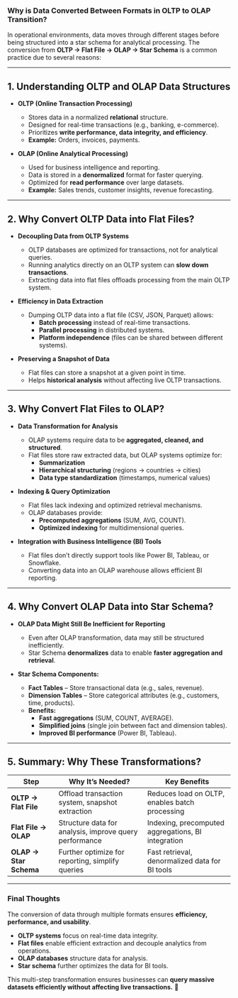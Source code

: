 ### **Why is Data Converted Between Formats in OLTP to OLAP Transition?**
In operational environments, data moves through different stages before being structured into a star schema for analytical processing. The conversion from **OLTP → Flat File → OLAP → Star Schema** is a common practice due to several reasons:

---

## **1. Understanding OLTP and OLAP Data Structures**
- **OLTP (Online Transaction Processing)**  
  - Stores data in a normalized **relational** structure.
  - Designed for real-time transactions (e.g., banking, e-commerce).
  - Prioritizes **write performance, data integrity, and efficiency**.
  - **Example:** Orders, invoices, payments.

- **OLAP (Online Analytical Processing)**  
  - Used for business intelligence and reporting.
  - Data is stored in a **denormalized** format for faster querying.
  - Optimized for **read performance** over large datasets.
  - **Example:** Sales trends, customer insights, revenue forecasting.

---

## **2. Why Convert OLTP Data into Flat Files?**
- **Decoupling Data from OLTP Systems**
  - OLTP databases are optimized for transactions, not for analytical queries.
  - Running analytics directly on an OLTP system can **slow down transactions**.
  - Extracting data into flat files offloads processing from the main OLTP system.

- **Efficiency in Data Extraction**
  - Dumping OLTP data into a flat file (CSV, JSON, Parquet) allows:
    - **Batch processing** instead of real-time transactions.
    - **Parallel processing** in distributed systems.
    - **Platform independence** (files can be shared between different systems).
  
- **Preserving a Snapshot of Data**
  - Flat files can store a snapshot at a given point in time.
  - Helps **historical analysis** without affecting live OLTP transactions.

---

## **3. Why Convert Flat Files to OLAP?**
- **Data Transformation for Analysis**
  - OLAP systems require data to be **aggregated, cleaned, and structured**.
  - Flat files store raw extracted data, but OLAP systems optimize for:
    - **Summarization**
    - **Hierarchical structuring** (regions → countries → cities)
    - **Data type standardization** (timestamps, numerical values)

- **Indexing & Query Optimization**
  - Flat files lack indexing and optimized retrieval mechanisms.
  - OLAP databases provide:
    - **Precomputed aggregations** (SUM, AVG, COUNT).
    - **Optimized indexing** for multidimensional queries.

- **Integration with Business Intelligence (BI) Tools**
  - Flat files don’t directly support tools like Power BI, Tableau, or Snowflake.
  - Converting data into an OLAP warehouse allows efficient BI reporting.

---

## **4. Why Convert OLAP Data into Star Schema?**
- **OLAP Data Might Still Be Inefficient for Reporting**
  - Even after OLAP transformation, data may still be structured inefficiently.
  - Star Schema **denormalizes** data to enable **faster aggregation and retrieval**.

- **Star Schema Components:**
  - **Fact Tables** – Store transactional data (e.g., sales, revenue).
  - **Dimension Tables** – Store categorical attributes (e.g., customers, time, products).
  - **Benefits:**
    - **Fast aggregations** (SUM, COUNT, AVERAGE).
    - **Simplified joins** (single join between fact and dimension tables).
    - **Improved BI performance** (Power BI, Tableau).

---

## **5. Summary: Why These Transformations?**
| Step | Why It’s Needed? | Key Benefits |
|------|----------------|--------------|
| **OLTP → Flat File** | Offload transaction system, snapshot extraction | Reduces load on OLTP, enables batch processing |
| **Flat File → OLAP** | Structure data for analysis, improve query performance | Indexing, precomputed aggregations, BI integration |
| **OLAP → Star Schema** | Further optimize for reporting, simplify queries | Fast retrieval, denormalized data for BI tools |

---

### **Final Thoughts**
The conversion of data through multiple formats ensures **efficiency, performance, and usability**.  
- **OLTP systems** focus on real-time data integrity.  
- **Flat files** enable efficient extraction and decouple analytics from operations.  
- **OLAP databases** structure data for analysis.  
- **Star schema** further optimizes the data for BI tools.  

This multi-step transformation ensures businesses can **query massive datasets efficiently without affecting live transactions.** 🚀
